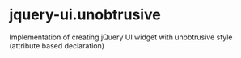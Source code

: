 jquery-ui.unobtrusive
=====================

Implementation of creating jQuery UI widget with unobtrusive style (attribute based declaration)
